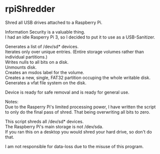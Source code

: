 # rpiShredder
Shred all USB drives attached to a Raspberry Pi.

Information Security is a valuable thing.  
I had an idle Rasperry Pi 3, so I decided to put it to use as a USB-Sanitizer. 

Generates a list of /dev/sd* devices.  
Iterates only over unique entries. (Entire storage volumes rather than individual partitions.)  
Writes nulls to all bits on a disk.  
Unmounts disk.  
Creates an msdos label for the volume.  
Creates a new, single, FAT32 partition occuping the whole writable disk.   
Generates a vfat file system on the disk.  

Device is ready for safe removal and is ready for general use.

Notes:  
Due to the Rasperry Pi's limited processing power, I have written the script to only do the final pass of shred. That being overwriting all bits to zero.

This script shreds all /dev/sd* devices.  
The Raspberry Pi's main storage is not /dev/sda.  
If you ran this on a desktop you would shred your hard drive, so don't do that. 

I am not responsible for data-loss due to the misuse of this program.  
